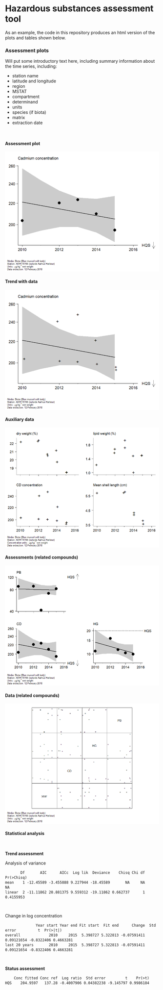 Hazardous substances assessment tool
================

As an example, the code in this repository produces an html version of
the plots and tables shown below.

### Assessment plots

Will put some introductory text here, including summary information
about the time series, including:

  - station name
  - latitude and longitude
  - region
  - MSTAT
  - compartment
  - determinand
  - units
  - species (if biota)
  - matrix
  - extraction date

<br>

#### Assessment plot

![](README_files/figure-gfm/assessment_plot-1.png)<!-- -->

#### Trend with data

![](README_files/figure-gfm/data_plot-1.png)<!-- -->

#### Auxiliary data

![](README_files/figure-gfm/auxiliary_data-1.png)<!-- -->

#### Assessments (related compounds)

![](README_files/figure-gfm/multi_assessment-1.png)<!-- -->

#### Data (related compounds)

![](README_files/figure-gfm/multi_data-1.png)<!-- -->

#### Statistical analysis

<br>

**Trend assessment**

Analysis of
variance

``` 
       Df       AIC      AICc  Log lik  Deviance    Chisq Chi df Pr(>Chisq)
mean    1 -12.45589 -3.455888 9.227944 -18.45589       NA     NA         NA
linear  2 -11.11862 20.881375 9.559312 -19.11862 0.662737      1  0.4155953
```

<br>

Change in log
concentration

``` 
              Year start Year end Fit start  Fit end      Change  Std error          t  Pr(>|t|)
overall             2010     2015  5.398727 5.322813 -0.07591411 0.09121654 -0.8322406 0.4663281
last 20 years       2010     2015  5.398727 5.322813 -0.07591411 0.09121654 -0.8322406 0.4663281
```

<br>

**Status assessment**

``` 
    Conc fitted Conc ref  Log ratio  Std error         t    Pr(>t)
HQS    204.9597   137.28 -0.4007906 0.04382238 -9.145797 0.9986184
```
